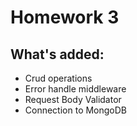 # Homework 3
## What's added:
- Crud operations
- Error handle middleware
- Request Body Validator
- Connection to MongoDB
